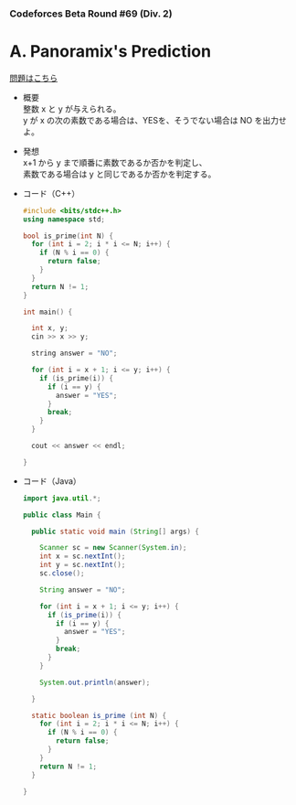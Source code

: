 ### Codeforces Beta Round #69 (Div. 2)

# A. Panoramix's Prediction

  [問題はこちら](https://codeforces.com/problemset/problem/80/A)
  
- 概要<br>
  整数 x と y が与えられる。<br>
  y が x の次の素数である場合は、YESを、そうでない場合は NO を出力せよ。
  
  
- 発想<br>
  x+1 から y まで順番に素数であるか否かを判定し、<br>
  素数である場合は y と同じであるか否かを判定する。
  
  
- コード（C++）

  ```cpp
  #include <bits/stdc++.h>
  using namespace std;

  bool is_prime(int N) {
    for (int i = 2; i * i <= N; i++) {
      if (N % i == 0) {
        return false;
      }
    }
    return N != 1;
  }

  int main() {

    int x, y;
    cin >> x >> y;

    string answer = "NO";

    for (int i = x + 1; i <= y; i++) {
      if (is_prime(i)) {
        if (i == y) {
          answer = "YES";
        }
        break;
      }
    }

    cout << answer << endl;

  }
  ```
  
- コード（Java）

  ```java
  import java.util.*;

  public class Main {

    public static void main (String[] args) {

      Scanner sc = new Scanner(System.in);
      int x = sc.nextInt();
      int y = sc.nextInt();
      sc.close();

      String answer = "NO";

      for (int i = x + 1; i <= y; i++) {
        if (is_prime(i)) {
          if (i == y) {
            answer = "YES";
          }
          break;
        }
      }

      System.out.println(answer);

    }

    static boolean is_prime (int N) {
      for (int i = 2; i * i <= N; i++) {
        if (N % i == 0) {
          return false;
        }
      }
      return N != 1;
    }

  }
  ```
    